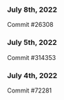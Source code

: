 ### July 8th, 2022

Commit #26308

### July 5th, 2022

Commit #314353


### July 4th, 2022

Commit #72281
